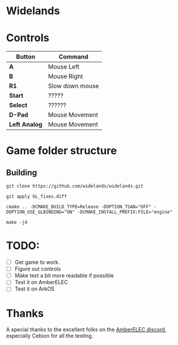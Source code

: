 # Widelands

# Controls

| Button            | Command                    |
|-------------------|----------------------------|
| **A**             | Mouse Left                 |
| **B**             | Mouse Right                |
| **R1**            | Slow down mouse            |
| **Start**         | ?????                      |
| **Select**        | ??????                     |
| **D-Pad**         | Mouse Movement             |
| **Left Analog**   | Mouse Movement             |


# Game folder structure

 
## Building


    git clone https://github.com/widelands/widelands.git

    git apply GL_fixes.diff

    cmake .. -DCMAKE_BUILD_TYPE=Release -DOPTION_TSAN="OFF" -DOPTION_USE_GLBINDING="ON" -DCMAKE_INSTALL_PREFIX:FILE="engine"

    make -j4


# TODO:

- [ ] Get game to work.
- [ ] Figure out controls
- [ ] Make text a bit more readable if possible
- [ ] Test it on AmberELEC
- [ ] Test it on ArkOS

# Thanks

A special thanks to the excellent folks on the [AmberELEC discord](https://discord.com/invite/R9Er7hkRMe), especially Cebion for all the testing.